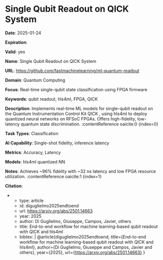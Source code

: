 # Single Qubit Readout on QICK System

**Date**: 2025-01-24

**Expiration**: 

**Valid**: yes

**Name**: Single Qubit Readout on QICK System

**URL**: https://github.com/fastmachinelearning/ml-quantum-readout

**Domain**: Quantum Computing

**Focus**: Real-time single-qubit state classification using FPGA firmware

**Keywords**: qubit readout, hls4ml, FPGA, QICK

**Description**: Implements real-time ML models for single-qubit readout on the Quantum Instrumentation Control Kit  QICK , using hls4ml to deploy quantized neural networks on RFSoC FPGAs. Offers high-fidelity, low-latency quantum state discrimination. :contentReference oaicite:0 {index=0}   

**Task Types**: Classification

**AI Capability**: Single-shot fidelity, inference latency

**Metrics**: Accuracy, Latency

**Models**: hls4ml quantized NN

**Notes**: Achieves ~96% fidelity with ~32 ns latency and low FPGA resource utilization. :contentReference oaicite:1 {index=1}

**Citation**:

-
  - type: article
  - id: diguglielmo2025endtoend
  - url: https://arxiv.org/abs/2501.14663
  - year: 2025
  - author: Di Guglielmo, Giuseppe, Campos, Javier, others
  - title: End-to-end workflow for machine learning-based qubit readout with QICK and hls4ml
  - bibtex: |
      @article{diguglielmo2025endtoend,
        title={End-to-end workflow for machine learning-based qubit readout with QICK and hls4ml},
        author={Di Guglielmo, Giuseppe and Campos, Javier and others},
        year={2025},
        url={https://arxiv.org/abs/2501.14663}
      }


